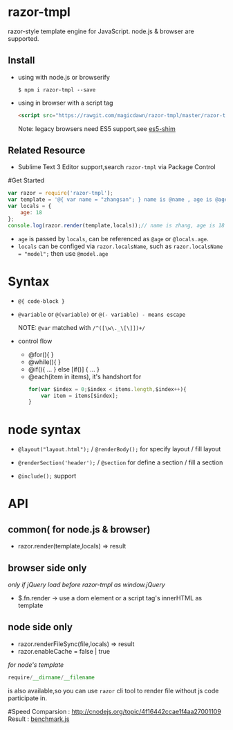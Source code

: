 # razor-tmpl
razor-style template engine for JavaScript. node.js & browser are supported.

## Install
- using with node.js or browserify
	```shell
	$ npm i razor-tmpl --save
	```
- using in browser with a script tag
	```html
	<script src="https://rawgit.com/magicdawn/razor-tmpl/master/razor-tmpl.js"></script>	
	```
	
	Note: legacy browsers need ES5 support,see [es5-shim]()



## Related Resource
- Sublime Text 3 Editor support,search `razor-tmpl` via Package Control


#Get Started
```js
var razor = require('razor-tmpl');
var template = '@{ var name = "zhangsan"; } name is @name , age is @age .';
var locals = {
	age: 18
};
console.log(razor.render(template,locals));// name is zhang, age is 18
```

- `age` is passed by `locals`, can be referenced as `@age` or `@locals.age`.
- `locals` can be configed via `razor.localsName`, such as `razor.localsName = "model";` then use `@model.age`


# Syntax
- `@{ code-block }`
- `@variable` or `@(variable)` or `@(- variable) - means escape ` 
	
	NOTE: `@var` matched with `/^([\w\._\[\]])+/`
	
- control flow
	- @for(){  }
	- @while(){ }
	- @if(){ ... } else [if()] { ... }
	- @each(item in items), it's handshort for 
		```js
		for(var $index = 0;$index < items.length,$index++){
			var item = items[$index];
		}
		```

# node syntax
- `@layout("layout.html");` / `@renderBody();` 
	for specify layout / fill layout

- `@renderSection('header');` / `@section`
	for define a section / fill a section
	
- `@include();` support

# API
## common( for node.js & browser)
- razor.render(template,locals) => result

## browser side only
*only if jQuery load before razor-tmpl as window.jQuery*
- $.fn.render -> use a dom element or a script tag's innerHTML as template

## node side only
- razor.renderFileSync(file,locals) => result
- razor.enableCache = false | true

*for node's template*
```js
require/__dirname/__filename
```
is also available,so you can use `razor` cli tool to render file without js code participate in.

#Speed
Comparsion : http://cnodejs.org/topic/4f16442ccae1f4aa27001109
Result : [benchmark.js](https://github.com/magicdawn/razor-tmpl/blob/master/benchmark.js)